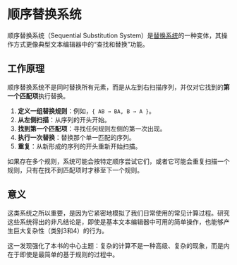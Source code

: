 # 顺序替换系统

顺序替换系统（Sequential Substitution System）是[替换系统](annotation:substitution-systems)的一种变体，其操作方式更像典型文本编辑器中的“查找和替换”功能。

## 工作原理

顺序替换系统不是同时替换所有元素，而是从左到右扫描序列，并仅对它找到的**第一个匹配项**执行替换。

1.  **定义一组替换规则**：例如，`{ AB → BA, B → A }`。
2.  **从左侧扫描**：从序列的开头开始。
3.  **找到第一个匹配项**：寻找任何规则左侧的第一次出现。
4.  **执行一次替换**：替换那个单一匹配的序列。
5.  **重复**：从新形成的序列的开头重新开始扫描。

如果存在多个规则，系统可能会按特定顺序尝试它们，或者它可能会重复扫描一个规则，只有在找不到匹配项时才移至下一个规则。

## 意义

这类系统之所以重要，是因为它紧密地模拟了我们日常使用的常见计算过程。研究这些系统得出的非凡结论是，即使是基本文本编辑器中可用的简单操作，也能够产生巨大复杂性（类别3和4）的行为。

这一发现强化了本书的中心主题：复杂的计算不是一种高级、复杂的现象，而是内在于即使是最简单的基于规则的过程中。